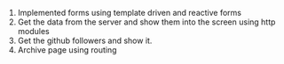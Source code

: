 1. Implemented forms using template driven and reactive forms
2. Get the data from the server and show them into the screen using http modules
3. Get the github followers and show it.
4. Archive page using routing